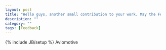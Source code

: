 ```yaml
---
layout: post
title: "Hello guys, another small contribution to your work. May the Force Be with You (Obi-Wan Kenobi)"
description: ""
category: ""
tags: [Feedback]
---
```

{% include JB/setup %}
Aviomotive
